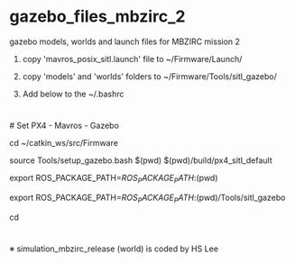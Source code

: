 # gazebo_files_mbzirc_2
gazebo models, worlds and launch files for MBZIRC mission 2

1. copy 'mavros_posix_sitl.launch' file to ~/Firmware/Launch/

2. copy 'models' and 'worlds' folders to ~/Firmware/Tools/sitl_gazebo/

3. Add below to the ~/.bashrc

#

\# Set PX4 - Mavros - Gazebo

cd ~/catkin_ws/src/Firmware

source Tools/setup_gazebo.bash $(pwd) $(pwd)/build/px4_sitl_default

export ROS_PACKAGE_PATH=$ROS_PACKAGE_PATH:$(pwd)

export ROS_PACKAGE_PATH=$ROS_PACKAGE_PATH:$(pwd)/Tools/sitl_gazebo

cd
#

※ simulation_mbzirc_release (world) is coded by HS Lee
